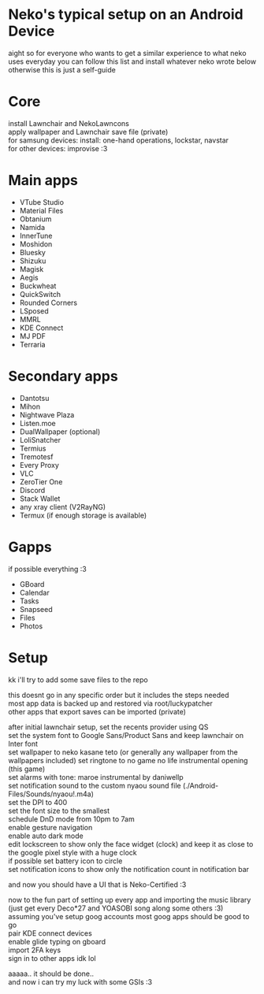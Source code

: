 # Neko's typical setup on an Android Device  
aight so for everyone who wants to get a similar experience to what neko uses everyday you can follow this list and install whatever neko wrote below  
otherwise this is just a self-guide  

# Core  
install Lawnchair and NekoLawncons  
apply wallpaper and Lawnchair save file (private)  
for samsung devices: install: one-hand operations, lockstar, navstar  
for other devices: improvise :3  

# Main apps  
- VTube Studio  
- Material Files  
- Obtanium  
- Namida  
- InnerTune  
- Moshidon  
- Bluesky  
- Shizuku  
- Magisk  
- Aegis  
- Buckwheat  
- QuickSwitch  
- Rounded Corners  
- LSposed  
- MMRL  
- KDE Connect  
- MJ PDF  
- Terraria  

# Secondary apps  
- Dantotsu  
- Mihon  
- Nightwave Plaza  
- Listen.moe  
- DualWallpaper (optional)  
- LoliSnatcher 
- Termius  
- Tremotesf  
- Every Proxy  
- VLC  
- ZeroTier One  
- Discord  
- Stack Wallet  
- any xray client (V2RayNG)  
- Termux (if enough storage is available)  

# Gapps  
if possible everything :3  
- GBoard  
- Calendar  
- Tasks  
- Snapseed  
- Files  
- Photos  

# Setup  
kk i'll try to add some save files to the repo  
  
this doesnt go in any specific order but it includes the steps needed  
most app data is backed up and restored via root/luckypatcher  
other apps that export saves can be imported (private)  
  
after initial lawnchair setup, set the recents provider using QS  
set the system font to Google Sans/Product Sans and keep lawnchair on Inter font  
set wallpaper to neko kasane teto (or generally any wallpaper from the wallpapers included)
set ringtone to no game no life instrumental opening (this game)  
set alarms with tone: maroe instrumental by daniwellp  
set notification sound to the custom nyaou sound file (./Android-Files/Sounds/nyaou!.m4a)  
set the DPI to 400  
set the font size to the smallest  
schedule DnD mode from 10pm to 7am  
enable gesture navigation  
enable auto dark mode  
edit lockscreen to show only the face widget (clock) and keep it as close to the google pixel style with a huge clock  
if possible set battery icon to circle  
set notification icons to show only the notification count in notification bar  
  
and now you should have a UI that is Neko-Certified :3  
  
now to the fun part of setting up every app and importing the music library (just get every Deco*27 and YOASOBI song along some others :3)  
assuming you've setup goog accounts most goog apps should be good to go  
pair KDE connect devices  
enable glide typing on gboard  
import 2FA keys  
sign in to other apps idk lol  
  
aaaaa.. it should be done..  
and now i can try my luck with some GSIs :3  
